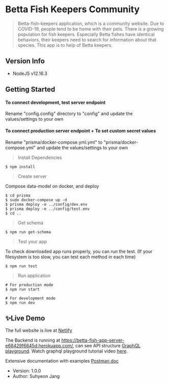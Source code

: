 # Betta Fish Keepers Community

> Betta-fish-keepers application, which is a community website. Due to COVID-19, people tend to be home with their pets. There is a growing population for fish keepers. Especially Betta fishes have identical behaviors, their keepers need to search for information about that species. This app is to help of Betta keepers.

## Version Info

- NodeJS v12.16.3

## Getting Started

#### To connect development, test server endpoint

Rename "config.config" directory to "config" and update the values/settings to your own

#### To connect production server endpoint + To set custom secret values

Rename "prisma/docker-compose.yml.yml" to "prisma/docker-compose.yml" and update the values/settings to your own

> Install Dependencies

```
$ npm install
```

> Create server

Compose data-model on docker, and deploy

```
$ cd prisma
$ sudo docker-compose up -d
$ prisma deploy -e ../config/dev.env
$ prisma deploy -e ../config/test.env
$ cd ..
```

> Get schema

```
$ npm run get-schema
```

> Test your app

To check downloaded app runs properly, you can run the test.
(If your filesystem is too slow, you can test each method in each time)

```
$ npm run test
```

> Run application

```
# For production mode
$ npm run start

# For development mode
$ npm run dev
```

## ✨Live Demo

The full website is live at [Netlify](betta-fish-community.netlify.app/)

The Backend is running at https://betta-fish-app-server-e68429f6645d.herokuapp.com/, can see API structure [GraphQL playground](https://betta-fish-app-server-e68429f6645d.herokuapp.com/graphql).
Watch graphql playground tutorial video [here](<https://suhypractice.s3.ap-northeast-2.amazonaws.com/shared/graphql-bettafish.mp4>).

Extensive documentation with examples [Postman doc](https://documenter.getpostman.com/view/8001436/T17CEALp)



- Version: 1.0.0
- Author: Suhyeon Jang
